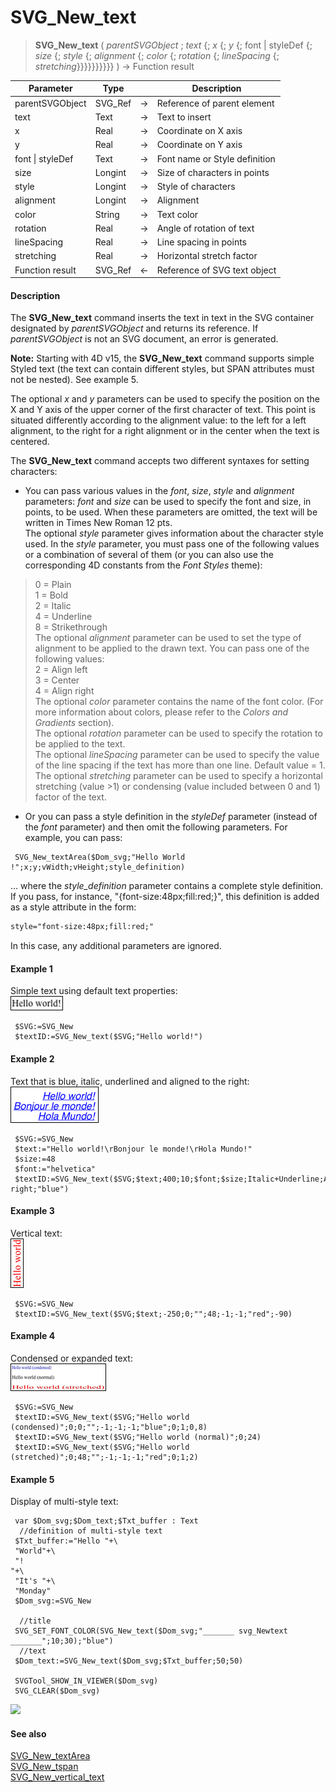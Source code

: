 # SVG_New_text

>**SVG_New_text** ( *parentSVGObject* ; *text* {; *x* {; *y* {; font | styleDef  {; *size* {; *style* {; *alignment* {; *color* {; *rotation* {; *lineSpacing* {; *stretching*}}}}}}}}}} )  -> Function result

| Parameter | Type |  | Description |
| --- | --- | --- | --- |
| parentSVGObject | SVG_Ref | &#8594; | Reference of parent element |
| text | Text | &#8594; | Text to insert |
| x | Real | &#8594; | Coordinate on X axis |
| y | Real | &#8594; | Coordinate on Y axis |
| font &#124; styleDef | Text | &#8594; | Font name or Style definition |
| size | Longint | &#8594; | Size of characters in points |
| style | Longint | &#8594; | Style of characters |
| alignment | Longint | &#8594; | Alignment |
| color | String | &#8594; | Text color |
| rotation | Real | &#8594; | Angle of rotation of text |
| lineSpacing | Real | &#8594; | Line spacing in points |
| stretching | Real | &#8594; | Horizontal stretch factor |
| Function result | SVG_Ref | &#8592; | Reference of SVG text object |



#### Description 

The **SVG\_New\_text** command inserts the text in text in the SVG container designated by *parentSVGObject* and returns its reference. If *parentSVGObject* is not an SVG document, an error is generated.

**Note:** Starting with 4D v15, the **SVG\_New\_text** command supports simple Styled text (the text can contain different styles, but SPAN attributes must not be nested). See example 5.

The optional *x* and *y* parameters can be used to specify the position on the X and Y axis of the upper corner of the first character of text. This point is situated differently according to the alignment value: to the left for a left alignment, to the right for a right alignment or in the center when the text is centered.

The **SVG\_New\_text** command accepts two different syntaxes for setting characters:

* You can pass various values in the *font*, *size*, *style* and *alignment* parameters: *font* and *size* can be used to specify the font and size, in points, to be used. When these parameters are omitted, the text will be written in Times New Roman 12 pts.  
The optional *style* parameter gives information about the character style used. In the *style* parameter, you must pass one of the following values or a combination of several of them (or you can also use the corresponding 4D constants from the *Font Styles* theme):  
> 0 = Plain  
> 1 = Bold  
> 2 = Italic  
> 4 = Underline  
> 8 = Strikethrough  
The optional *alignment* parameter can be used to set the type of alignment to be applied to the drawn text. You can pass one of the following values:  
> 2 = Align left  
> 3 = Center  
> 4 = Align right  
The optional *color* parameter contains the name of the font color. (For more information about colors, please refer to the *Colors and Gradients* section).  
The optional *rotation* parameter can be used to specify the rotation to be applied to the text.  
The optional *lineSpacing* parameter can be used to specify the value of the line spacing if the text has more than one line. Default value = 1.  
The optional *stretching* parameter can be used to specify a horizontal stretching (value >1) or condensing (value included between 0 and 1) factor of the text.
* Or you can pass a style definition in the *styleDef* parameter (instead of the *font* parameter) and then omit the following parameters. For example, you can pass:  
```4d  
 SVG_New_textArea($Dom_svg;"Hello World !";x;y;vWidth;vHeight;style_definition)  
```  
    
... where the *style\_definition* parameter contains a complete style definition. If you pass, for instance, "{font-size:48px;fill:red;}", this definition is added as a style attribute in the form:  
```XML  
style="font-size:48px;fill:red;"  
```  
    
In this case, any additional parameters are ignored.

#### Example 1 

Simple text using default text properties:  
![](../images/pict196168.en.png)

```4d
 $SVG:=SVG_New
 $textID:=SVG_New_text($SVG;"Hello world!")
```

#### Example 2 

Text that is blue, italic, underlined and aligned to the right:  
![](../images/pict196169.en.png)

```4d
 $SVG:=SVG_New
 $text:="Hello world!\rBonjour le monde!\rHola Mundo!"
 $size:=48
 $font:="helvetica"
 $textID:=SVG_New_text($SVG;$text;400;10;$font;$size;Italic+Underline;Align right;"blue")
```

#### Example 3 

Vertical text:  
![](../images/pict196170.en.png)

```4d
 $SVG:=SVG_New
 $textID:=SVG_New_text($SVG;$text;-250;0;"";48;-1;-1;"red";-90)
```

#### Example 4 

Condensed or expanded text:  
![](../images/pict196171.en.png)

```4d
 $SVG:=SVG_New
 $textID:=SVG_New_text($SVG;"Hello world (condensed)";0;0;"";-1;-1;-1;"blue";0;1;0,8)
 $textID:=SVG_New_text($SVG;"Hello world (normal)";0;24)
 $textID:=SVG_New_text($SVG;"Hello world (stretched)";0;48;"";-1;-1;-1;"red";0;1;2)
```

#### Example 5 

Display of multi-style text:

```4d
 var $Dom_svg;$Dom_text;$Txt_buffer : Text
  //definition of multi-style text
 $Txt_buffer:="Hello "+\
 "World"+\
 "!
"+\
 "It's "+\
 "Monday"
 $Dom_svg:=SVG_New
 
  //title
 SVG_SET_FONT_COLOR(SVG_New_text($Dom_svg;"_______ svg_Newtext _______";10;30);"blue")
  //text
 $Dom_text:=SVG_New_text($Dom_svg;$Txt_buffer;50;50)
 
 SVGTool_SHOW_IN_VIEWER($Dom_svg)
 SVG_CLEAR($Dom_svg)
```

![](../images/pict2628738.en.png)

#### See also 

[SVG\_New\_textArea](SVG%5FNew%5FtextArea.md)  
[SVG\_New\_tspan](SVG%5FNew%5Ftspan.md)  
[SVG\_New\_vertical\_text](SVG%5FNew%5Fvertical%5Ftext.md)  
